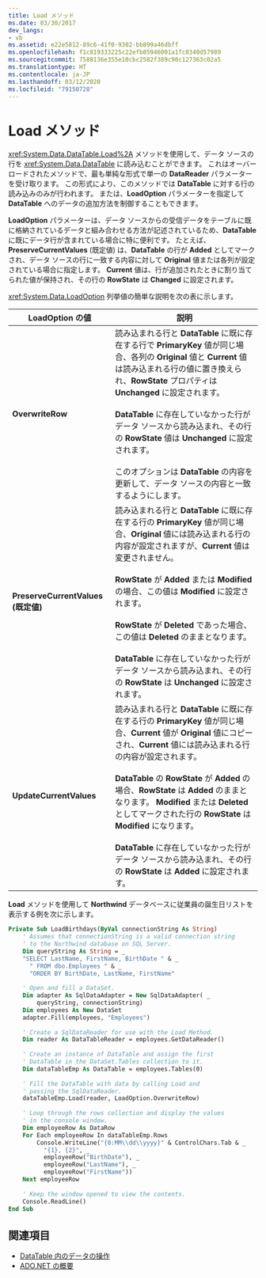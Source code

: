 ```yaml
---
title: Load メソッド
ms.date: 03/30/2017
dev_langs:
- vb
ms.assetid: e22e5812-89c6-41f0-9302-bb899a46dbff
ms.openlocfilehash: f1c819333225c22efb85946001a1fc8340d57989
ms.sourcegitcommit: 7588136e355e10cbc2582f389c90c127363c02a5
ms.translationtype: HT
ms.contentlocale: ja-JP
ms.lasthandoff: 03/12/2020
ms.locfileid: "79150728"
---
```

# <a name="the-load-method"></a>Load メソッド
<xref:System.Data.DataTable.Load%2A> メソッドを使用して、データ ソースの行を <xref:System.Data.DataTable> に読み込むことができます。 これはオーバーロードされたメソッドで、最も単純な形式で単一の **DataReader** パラメーターを受け取ります。 この形式により、このメソッドでは **DataTable** に対する行の読み込みのみが行われます。 または、**LoadOption** パラメーターを指定して **DataTable** へのデータの追加方法を制御することもできます。  
  
 **LoadOption** パラメーターは、データ ソースからの受信データをテーブルに既に格納されているデータと組み合わせる方法が記述されているため、**DataTable** に既にデータ行が含まれている場合に特に便利です。 たとえば、**PreserveCurrentValues** (既定値) は、**DataTable** の行が **Added** としてマークされ、データ ソースの行に一致する内容に対して **Original** 値または各列が設定されている場合に指定します。 **Current** 値は、行が追加されたときに割り当てられた値が保持され、その行の **RowState** は **Changed** に設定されます。  
  
 <xref:System.Data.LoadOption> 列挙値の簡単な説明を次の表に示します。  
  
|LoadOption の値|説明|  
|----------------------|-----------------|  
|**OverwriteRow**|読み込まれる行と **DataTable** に既に存在する行で **PrimaryKey** 値が同じ場合、各列の **Original** 値と **Current** 値は読み込まれる行の値に置き換えられ、**RowState** プロパティは **Unchanged** に設定されます。<br /><br /> **DataTable** に存在していなかった行がデータ ソースから読み込まれ、その行の **RowState** 値は **Unchanged** に設定されます。<br /><br /> このオプションは **DataTable** の内容を更新して、データ ソースの内容と一致するようにします。|  
|**PreserveCurrentValues (既定値)**|読み込まれる行と **DataTable** に既に存在する行の **PrimaryKey** 値が同じ場合、**Original** 値には読み込まれる行の内容が設定されますが、**Current** 値は変更されません。<br /><br /> **RowState** が **Added** または **Modified** の場合、この値は **Modified** に設定されます。<br /><br /> **RowState** が **Deleted** であった場合、この値は **Deleted** のままとなります。<br /><br /> **DataTable** に存在していなかった行がデータ ソースから読み込まれ、その行の **RowState** は **Unchanged** に設定されます。|  
|**UpdateCurrentValues**|読み込まれる行と **DataTable** に既に存在する行の **PrimaryKey** 値が同じ場合、**Current** 値が **Original** 値にコピーされ、**Current** 値には読み込まれる行の内容が設定されます。<br /><br /> **DataTable** の **RowState** が **Added** の場合、**RowState** は **Added** のままとなります。 **Modified** または **Deleted** としてマークされた行の **RowState** は **Modified** になります。<br /><br /> **DataTable** に存在していなかった行がデータ ソースから読み込まれ、その行の **RowState** は **Added** に設定されます。|  
  
 **Load** メソッドを使用して **Northwind** データベースに従業員の誕生日リストを表示する例を次に示します。  
  
```vb  
Private Sub LoadBirthdays(ByVal connectionString As String)  
    ' Assumes that connectionString is a valid connection string  
    ' to the Northwind database on SQL Server.  
    Dim queryString As String = _  
    "SELECT LastName, FirstName, BirthDate " & _  
      " FROM dbo.Employees " & _  
      "ORDER BY BirthDate, LastName, FirstName"  
  
    ' Open and fill a DataSet.
    Dim adapter As SqlDataAdapter = New SqlDataAdapter( _  
        queryString, connectionString)  
    Dim employees As New DataSet  
    adapter.Fill(employees, "Employees")  
  
    ' Create a SqlDataReader for use with the Load Method.  
    Dim reader As DataTableReader = employees.GetDataReader()  
  
    ' Create an instance of DataTable and assign the first  
    ' DataTable in the DataSet.Tables collection to it.  
    Dim dataTableEmp As DataTable = employees.Tables(0)  
  
    ' Fill the DataTable with data by calling Load and  
    ' passing the SqlDataReader.  
    dataTableEmp.Load(reader, LoadOption.OverwriteRow)  
  
    ' Loop through the rows collection and display the values  
    ' in the console window.  
    Dim employeeRow As DataRow  
    For Each employeeRow In dataTableEmp.Rows  
        Console.WriteLine("{0:MM\\dd\\yyyy}" & ControlChars.Tab & _  
          "{1}, {2}", _  
          employeeRow("BirthDate"), _  
          employeeRow("LastName"), _  
          employeeRow("FirstName"))  
    Next employeeRow  
  
    ' Keep the window opened to view the contents.  
    Console.ReadLine()  
End Sub  
```  
  
## <a name="see-also"></a>関連項目

- [DataTable 内のデータの操作](manipulating-data-in-a-datatable.md)
- [ADO.NET の概要](../ado-net-overview.md)
